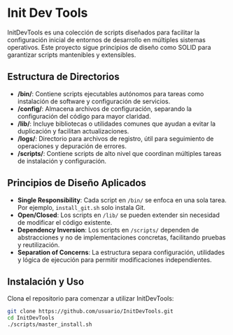 # Init Dev Tools

InitDevTools es una colección de scripts diseñados para facilitar la configuración inicial de entornos de desarrollo en múltiples sistemas operativos. Este proyecto sigue principios de diseño como SOLID para garantizar scripts mantenibles y extensibles.

## Estructura de Directorios

- **/bin/**: Contiene scripts ejecutables autónomos para tareas como instalación de software y configuración de servicios.
- **/config/**: Almacena archivos de configuración, separando la configuración del código para mayor claridad.
- **/lib/**: Incluye bibliotecas o utilidades comunes que ayudan a evitar la duplicación y facilitan actualizaciones.
- **/logs/**: Directorio para archivos de registro, útil para seguimiento de operaciones y depuración de errores.
- **/scripts/**: Contiene scripts de alto nivel que coordinan múltiples tareas de instalación y configuración.

## Principios de Diseño Aplicados

- **Single Responsibility**: Cada script en `/bin/` se enfoca en una sola tarea. Por ejemplo, `install_git.sh` solo instala Git.
- **Open/Closed**: Los scripts en `/lib/` se pueden extender sin necesidad de modificar el código existente.
- **Dependency Inversion**: Los scripts en `/scripts/` dependen de abstracciones y no de implementaciones concretas, facilitando pruebas y reutilización.
- **Separation of Concerns**: La estructura separa configuración, utilidades y lógica de ejecución para permitir modificaciones independientes.

## Instalación y Uso

Clona el repositorio para comenzar a utilizar InitDevTools:

```bash
git clone https://github.com/usuario/InitDevTools.git
cd InitDevTools
./scripts/master_install.sh
